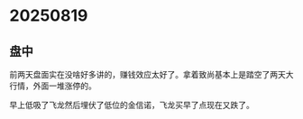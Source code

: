 # 20250819

## 盘中

前两天盘面实在没啥好多讲的，赚钱效应太好了。拿着致尚基本上是踏空了两天大行情，外面一堆涨停的。

早上低吸了飞龙然后埋伏了低位的金信诺，飞龙买早了点现在又跌了。
